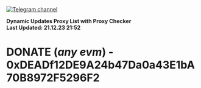 [![Telegram channel](https://img.shields.io/endpoint?url=https://runkit.io/damiankrawczyk/telegram-badge/branches/master?url=https://t.me/n4z4v0d)](https://t.me/n4z4v0d) 

**Dynamic Updates Proxy List with Proxy Checker**  
**Last Updated: 21.12.23 21:52**

# DONATE (_any evm_) - 0xDEADf12DE9A24b47Da0a43E1bA70B8972F5296F2
